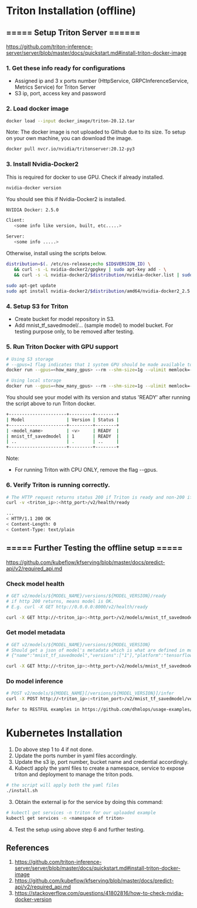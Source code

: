 # Triton Installation (offline)

## ===== Setup Triton Server ======
https://github.com/triton-inference-server/server/blob/master/docs/quickstart.md#install-triton-docker-image

### 1. Get these info ready for configurations
- Assigned ip and 3 x ports number (HttpService, GRPCInferenceService, Metrics Service) for Triton Server
- S3 ip, port, access key and password

### 2. Load docker image
```bash
docker load --input docker_image/triton-20.12.tar
```

Note: The docker image is not uploaded to Github due to its size. To setup on your own machine, you can download the image.
```bash
docker pull nvcr.io/nvidia/tritonserver:20.12-py3
```

### 3. Install Nvidia-Docker2
This is required for docker to use GPU. 
Check if already installed. 
```bash
nvidia-docker version
```
You should see this if Nvidia-Docker2 is installed. 
```bash
NVIDIA Docker: 2.5.0

Client:
   <some info like version, built, etc.....>

Server:
   <some info .....>
```
Otherwise, install using the scripts below.

```bash
distribution=$(. /etc/os-release;echo $ID$VERSION_ID) \
   && curl -s -L nvidia-docker2/gpgkey | sudo apt-key add - \
   && curl -s -L nvidia-docker2/$distribution/nvidia-docker.list | sudo tee /etc/apt/sources.list.d/nvidia-docker.list
   
sudo apt-get update
sudo apt install nvidia-docker2/$distribution/amd64/nvidia-docker2_2.5.0-1_all.deb
```

### 4. Setup S3 for Triton
- Create bucket for model repository in S3. 
- Add mnist_tf_savedmodel/... (sample model) to model bucket. For testing purpose only, to be removed after testing.

### 5. Run Triton Docker with GPU support
```bash
# Using S3 storage
# --gpus=1 flag indicates that 1 system GPU should be made available to Triton for inferencing.
docker run --gpus=<how_many_gpus> --rm --shm-size=1g --ulimit memlock=-1 -p<http_port>:8000 -p<grpc_port>:8001 -p<metrics_port>:8002 -e AWS_ACCESS_KEY_ID=<access_key> -e AWS_SECRET_ACCESS_KEY=<password> --ulimit stack=67108864 nvcr.io/nvidia/tritonserver:20.12-py3 tritonserver --model-repository=s3://<s3 ip>:<s3 port>/<bucket_for_model>
```

```bash
# Using local storage
docker run --gpus=<how_many_gpus> --rm --shm-size=1g --ulimit memlock=-1 --ulimit stack=67108864 -p<http_port>:8000 -p<grpc_port>:8001 -p<metrics_port>:8002 -v <path_to_your_model_repository>:/models nvcr.io/nvidia/tritonserver:20.12-py3 tritonserver --model-repository=/models
```

You should see your model with its version and status 'READY' after running the script above to run Triton docker.
```bash
+----------------------+---------+--------+
| Model                | Version | Status |
+----------------------+---------+--------+
| <model_name>         | <v>     | READY  |
| mnist_tf_savedmodel  | 1       | READY  |
| ..                   | .       | ..     |
+----------------------+---------+--------+
```

Note: 
- For running Triton with CPU ONLY, remove the flag --gpus. 

### 6. Verify Triton is running correctly.
```bash
# The HTTP request returns status 200 if Triton is ready and non-200 if it is not ready.
curl -v <triton_ip>:<http_port>/v2/health/ready

...
< HTTP/1.1 200 OK
< Content-Length: 0
< Content-Type: text/plain
```


## ===== Further Testing the offline setup ===== 
https://github.com/kubeflow/kfserving/blob/master/docs/predict-api/v2/required_api.md

### Check model health
```bash
# GET v2/models/${MODEL_NAME}/versions/${MODEL_VERSION}/ready
# if http 200 returns, means model is OK. 
# E.g. curl -X GET http://0.0.0.0:8000/v2/health/ready

curl -X GET http://<triton_ip>:<http_port>/v2/models/mnist_tf_savedmodel/versions/1/ready
```

### Get model metadata
```bash
# GET v2/models/${MODEL_NAME}/versions/${MODEL_VERSION}
# Should get a json of model's metadata which is what are defined in model's config.pbtxt in S3. 
# {"name":"mnist_tf_savedmodel","versions":["1"],"platform":"tensorflow_savedmodel","inputs":[{"name":"flatten_1_input","datatype":"FP32","shape":[-1,28,28,1]}],"outputs":[{"name":"dense_3","datatype":"FP32","shape":[-1,10]}]}

curl -X GET http://<triton_ip>:<http_port>/v2/models/mnist_tf_savedmodel/versions/1
```

### Do model inference
```bash
# POST v2/models/${MODEL_NAME}[/versions/${MODEL_VERSION}]/infer
curl -X POST http://<triton_ip>:<triton_port>/v2/mnist_tf_savedmodel/versions/1 -<add http body>

Refer to RESTFUL examples in https://github.com/dhmlops/usage-examples/tree/main/triton/client_REST
```


# Kubernetes Installation
1. Do above step 1 to 4 if not done. 
2. Update the ports number in yaml files accordingly.
3. Update the s3 ip, port number, bucket name and credential accordingly. 
4. Kubectl apply the yaml files to create a namespace, service to expose triton and deployment to manage the triton pods. 
```bash
# the script will apply both the yaml files
./install.sh
```
3. Obtain the external ip for the service by doing this command:
```bash
# kubectl get services -n triton for our uploaded example
kubectl get services -n <namespace of triton>
```
4. Test the setup using above step 6 and further testing. 


## References
1. https://github.com/triton-inference-server/server/blob/master/docs/quickstart.md#install-triton-docker-image
2. https://github.com/kubeflow/kfserving/blob/master/docs/predict-api/v2/required_api.md
3. https://stackoverflow.com/questions/41802816/how-to-check-nvidia-docker-version



